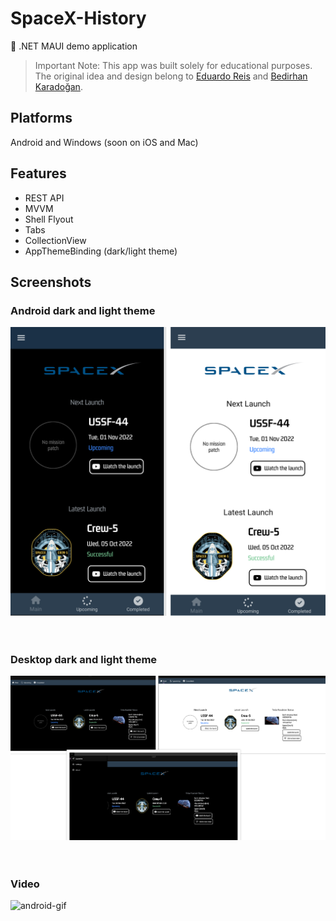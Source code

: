 # SpaceX-History
:rocket: .NET MAUI demo application
> Important Note: This app was built solely for educational purposes. The original idea and design belong to [Eduardo Reis](https://github.com/EduardoReisDev) and [Bedirhan Karadoğan](https://github.com/bedirhankaradogan).

## Platforms
Android and Windows (soon on iOS and Mac)

## Features
- REST API
- MVVM
- Shell Flyout
- Tabs 
- CollectionView
- AppThemeBinding (dark/light theme)

## Screenshots 
### Android dark and light theme
![Group 3](https://github.com/apdraganis/SpaceX-History/blob/main/Resources/Images/android.png) <br /> <br /><br />
### Desktop dark and light theme
![Group 3](https://github.com/apdraganis/SpaceX-History/blob/main/Resources/Images/desktop.png) <br /> <br /><br />
### Video
<img src="/Resources/Images/gif.gif" alt="android-gif" width="350" height="750" loop=infinite/>
